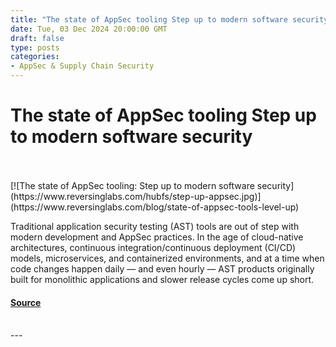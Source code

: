 ```yaml
---
title: "The state of AppSec tooling Step up to modern software security"
date: Tue, 03 Dec 2024 20:00:00 GMT
draft: false
type: posts
categories: 
- AppSec & Supply Chain Security
---
```

# The state of AppSec tooling Step up to modern software security

<br/>

<br/>
[![The state of AppSec tooling: Step up to modern software security](https://www.reversinglabs.com/hubfs/step-up-appsec.jpg)](https://www.reversinglabs.com/blog/state-of-appsec-tools-level-up)

Traditional application security testing (AST) tools are out of step with modern development and AppSec practices. In the age of cloud-native architectures, continuous integration/continuous deployment (CI/CD) models, microservices, and containerized environments, and at a time when code changes happen daily — and even hourly — AST products originally built for monolithic applications and slower release cycles come up short.

#### [Source](https://www.reversinglabs.com/blog/state-of-appsec-tools-level-up)

<br/>
---
